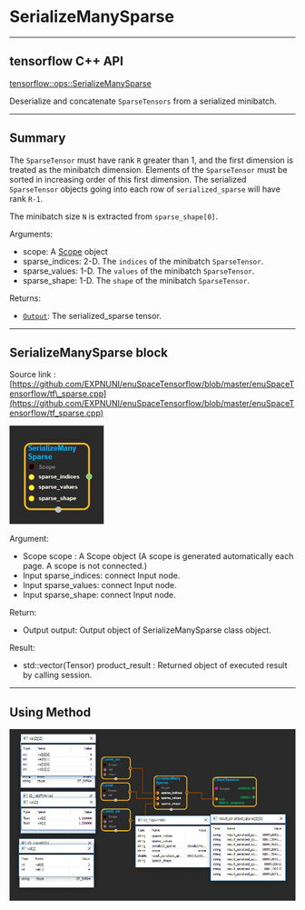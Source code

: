 # SerializeManySparse

---

## tensorflow C++ API

[tensorflow::ops::SerializeManySparse](https://www.tensorflow.org/api_docs/cc/class/tensorflow/ops/serialize-many-sparse)

Deserialize and concatenate `SparseTensors` from a serialized minibatch.

---

## Summary

The `SparseTensor` must have rank `R` greater than 1, and the first dimension is treated as the minibatch dimension. Elements of the `SparseTensor` must be sorted in increasing order of this first dimension. The serialized `SparseTensor` objects going into each row of `serialized_sparse` will have rank `R-1`.

The minibatch size `N` is extracted from `sparse_shape[0]`.

Arguments:

* scope: A [Scope](https://www.tensorflow.org/api_docs/cc/class/tensorflow/scope.html#classtensorflow_1_1_scope) object
* sparse\_indices: 2-D. The `indices` of the minibatch `SparseTensor`.
* sparse\_values: 1-D. The `values` of the minibatch `SparseTensor`.
* sparse\_shape: 1-D. The `shape` of the minibatch `SparseTensor`.

Returns:

* [`Output`](https://www.tensorflow.org/api_docs/cc/class/tensorflow/output.html#classtensorflow_1_1_output): The serialized\_sparse tensor.

---

## SerializeManySparse block

Source link : [https://github.com/EXPNUNI/enuSpaceTensorflow/blob/master/enuSpaceTensorflow/tf\_sparse.cpp](https://github.com/EXPNUNI/enuSpaceTensorflow/blob/master/enuSpaceTensorflow/tf_sparse.cpp)

![](/assets/sparse_op/SerializeManySparse1.jpg)

Argument:

* Scope scope : A Scope object \(A scope is generated automatically each page. A scope is not connected.\)
* Input sparse\_indices: connect  Input node.
* Input sparse\_values: connect  Input node.
* Input sparse\_shape: connect  Input node.

Return:

* Output output: Output object of SerializeManySparse class object.

Result:

* std::vector\(Tensor\) product\_result : Returned object of executed result by calling session.

---

## Using Method

![](/assets/sparse_op/SerializeManySparse2.jpg)

